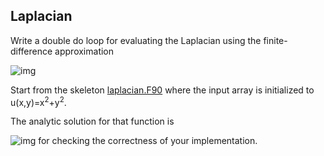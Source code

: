 ## Laplacian

Write a double do loop for evaluating the Laplacian using the
finite-difference approximation

<!-- Equation
\begin{align*}
\nabla^2 u  &= \frac{u(i-1,j)-2u(i,j)+u(i+1,j)}{(\Delta x)^2} \\
 &+ \frac{u(i,j-1)-2u(i,j)+u(i,j+1)}{(\Delta y)^2}
 \end{align*}
 --> 
![img](https://latex.codecogs.com/gif.latex?\begin{align*}&space;\nabla^2&space;u&space;&=&space;\frac{u(i-1,j)-2u(i,j)&plus;u(i&plus;1,j)}{(\Delta&space;x)^2}&space;\\&space;&&plus;&space;\frac{u(i,j-1)-2u(i,j)&plus;u(i,j&plus;1)}{(\Delta&space;y)^2}&space;\end{align*})

Start from the skeleton [laplacian.F90](laplacian.F90) where the input array
is initialized to u(x,y)=x<sup>2</sup>+y<sup>2</sup>.

The analytic solution for that function is
<!-- Equation
\nabla^2 u(x,y)  = 4 
 --> 
![img](https://quicklatex.com/cache3/f2/ql_1133b1a8877ffd0acf814919818995f2_l3.png)
for checking the correctness of your implementation.

